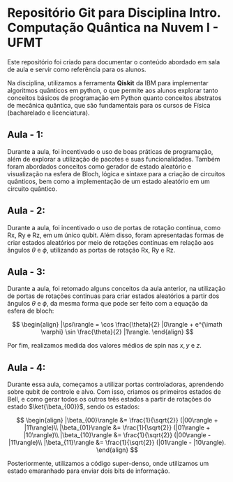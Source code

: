 # Repositório Git para Disciplina Intro. Computação Quântica na Nuvem I - UFMT
Este repositório foi criado para documentar o conteúdo abordado em sala de aula e servir como referência para os alunos. 

Na disciplina, utilizamos a ferramenta **Qiskit** da IBM para implementar algoritmos quânticos em python, o que permite aos alunos explorar tanto conceitos básicos de programação em Python quanto conceitos abstratos de mecânica quântica, que são fundamentais para os cursos de Física (bacharelado e licenciatura).

## Aula - 1:
Durante a aula, foi incentivado o uso de boas práticas de programação, além de explorar a utilização de pacotes e suas funcionalidades. Também foram abordados conceitos como gerador de estado aleatório e visualização na esfera de Bloch, lógica e sintaxe para a criação de circuitos quânticos, bem como a implementação de um estado aleatório em um circuito quântico.

## Aula - 2:
Durante a aula, foi incentivado o uso de portas de rotação contínua, como Rx, Ry e Rz, em um único qubit. Além disso, foram apresentadas formas de criar estados aleatórios por meio de rotações contínuas em relação aos ângulos $\theta$ e $\phi$, utilizando as portas de rotação Rx, Ry e Rz.

## Aula - 3:
Durante a aula, foi retomado alguns conceitos da aula anterior, na utilização de portas de rotações continuas para criar estados aleatórios a partir dos ângulos $\theta$ e $\phi$, da mesma forma que pode ser feito com a equação da esfera de bloch:

$$
\begin{align}
|\psi\rangle = \cos \frac{\theta}{2} |0\rangle + e^{\imath \varphi} \sin \frac{\theta}{2} |1\rangle.
\end{align}
$$

Por fim, realizamos medida dos valores médios de spin nas $x,y$ e $z$.

## Aula - 4:
Durante essa aula, começamos a utilizar portas controladoras, aprendendo sobre qubit de controle e alvo. Com isso, criamos os primeiros estados de Bell, e como gerar todos os outros três estados a partir de rotações do estado $\ket{\beta_{00}}$, sendo os estados:

$$
\begin{align}
    |\beta_{00}\rangle  &= \frac{1}{\sqrt{2}} (|00\rangle + |11\rangle)\\
    |\beta_{01}\rangle &= \frac{1}{\sqrt{2}} (|01\rangle + |10\rangle)\\
    |\beta_{10}\rangle &= \frac{1}{\sqrt{2}} (|00\rangle - |11\rangle)\\
    |\beta_{11}\rangle &= \frac{1}{\sqrt{2}} (|01\rangle - |10\rangle).
\end{align}
$$

Posteriormente, utilizamos a código super-denso, onde utilizamos um estado emaranhado para enviar dois bits de informação.

